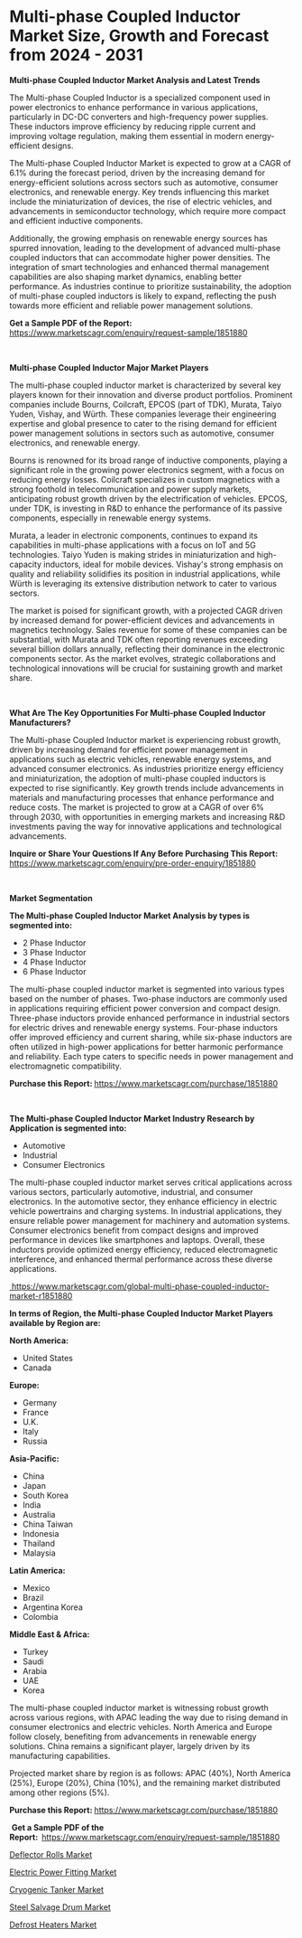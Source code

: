 <p><h1>Multi-phase Coupled Inductor Market Size, Growth and Forecast from 2024 - 2031</h1></p><p><strong>Multi-phase Coupled Inductor Market Analysis and Latest Trends</strong></p>
<p><p>The Multi-phase Coupled Inductor is a specialized component used in power electronics to enhance performance in various applications, particularly in DC-DC converters and high-frequency power supplies. These inductors improve efficiency by reducing ripple current and improving voltage regulation, making them essential in modern energy-efficient designs.</p><p>The Multi-phase Coupled Inductor Market is expected to grow at a CAGR of 6.1% during the forecast period, driven by the increasing demand for energy-efficient solutions across sectors such as automotive, consumer electronics, and renewable energy. Key trends influencing this market include the miniaturization of devices, the rise of electric vehicles, and advancements in semiconductor technology, which require more compact and efficient inductive components.</p><p>Additionally, the growing emphasis on renewable energy sources has spurred innovation, leading to the development of advanced multi-phase coupled inductors that can accommodate higher power densities. The integration of smart technologies and enhanced thermal management capabilities are also shaping market dynamics, enabling better performance. As industries continue to prioritize sustainability, the adoption of multi-phase coupled inductors is likely to expand, reflecting the push towards more efficient and reliable power management solutions.</p></p>
<p><strong>Get a Sample PDF of the Report:&nbsp;</strong> <a href="https://www.marketscagr.com/enquiry/request-sample/1851880?utm_campaign=1510&utm_medium=2&utm_source=Github&utm_content=ia&utm_term=19102024&utm_id=multi-phase-coupled-inductor">https://www.marketscagr.com/enquiry/request-sample/1851880</a></p>
<p>&nbsp;</p>
<p><strong>Multi-phase Coupled Inductor Major Market Players</strong></p>
<p><p>The multi-phase coupled inductor market is characterized by several key players known for their innovation and diverse product portfolios. Prominent companies include Bourns, Coilcraft, EPCOS (part of TDK), Murata, Taiyo Yuden, Vishay, and Würth. These companies leverage their engineering expertise and global presence to cater to the rising demand for efficient power management solutions in sectors such as automotive, consumer electronics, and renewable energy.</p><p>Bourns is renowned for its broad range of inductive components, playing a significant role in the growing power electronics segment, with a focus on reducing energy losses. Coilcraft specializes in custom magnetics with a strong foothold in telecommunication and power supply markets, anticipating robust growth driven by the electrification of vehicles. EPCOS, under TDK, is investing in R&D to enhance the performance of its passive components, especially in renewable energy systems.</p><p>Murata, a leader in electronic components, continues to expand its capabilities in multi-phase applications with a focus on IoT and 5G technologies. Taiyo Yuden is making strides in miniaturization and high-capacity inductors, ideal for mobile devices. Vishay's strong emphasis on quality and reliability solidifies its position in industrial applications, while Würth is leveraging its extensive distribution network to cater to various sectors.</p><p>The market is poised for significant growth, with a projected CAGR driven by increased demand for power-efficient devices and advancements in magnetics technology. Sales revenue for some of these companies can be substantial, with Murata and TDK often reporting revenues exceeding several billion dollars annually, reflecting their dominance in the electronic components sector. As the market evolves, strategic collaborations and technological innovations will be crucial for sustaining growth and market share.</p></p>
<p>&nbsp;</p>
<p><strong>What Are The Key Opportunities For Multi-phase Coupled Inductor Manufacturers?</strong></p>
<p><p>The Multi-phase Coupled Inductor market is experiencing robust growth, driven by increasing demand for efficient power management in applications such as electric vehicles, renewable energy systems, and advanced consumer electronics. As industries prioritize energy efficiency and miniaturization, the adoption of multi-phase coupled inductors is expected to rise significantly. Key growth trends include advancements in materials and manufacturing processes that enhance performance and reduce costs. The market is projected to grow at a CAGR of over 6% through 2030, with opportunities in emerging markets and increasing R&D investments paving the way for innovative applications and technological advancements.</p></p>
<p><strong>Inquire or Share Your Questions If Any Before Purchasing This Report:</strong> <a href="https://www.marketscagr.com/enquiry/pre-order-enquiry/1851880?utm_campaign=1510&utm_medium=2&utm_source=Github&utm_content=ia&utm_term=19102024&utm_id=multi-phase-coupled-inductor">https://www.marketscagr.com/enquiry/pre-order-enquiry/1851880</a></p>
<p>&nbsp;</p>
<p><strong>Market Segmentation</strong></p>
<p><strong>The Multi-phase Coupled Inductor Market Analysis by types is segmented into:</strong></p>
<p><ul><li>2 Phase Inductor</li><li>3 Phase Inductor</li><li>4 Phase Inductor</li><li>6 Phase Inductor</li></ul></p>
<p><p>The multi-phase coupled inductor market is segmented into various types based on the number of phases. Two-phase inductors are commonly used in applications requiring efficient power conversion and compact design. Three-phase inductors provide enhanced performance in industrial sectors for electric drives and renewable energy systems. Four-phase inductors offer improved efficiency and current sharing, while six-phase inductors are often utilized in high-power applications for better harmonic performance and reliability. Each type caters to specific needs in power management and electromagnetic compatibility.</p></p>
<p><strong>Purchase this Report:&nbsp;</strong><a href="https://www.marketscagr.com/purchase/1851880?utm_campaign=1510&utm_medium=2&utm_source=Github&utm_content=ia&utm_term=19102024&utm_id=multi-phase-coupled-inductor">https://www.marketscagr.com/purchase/1851880</a></p>
<p>&nbsp;</p>
<p><strong>The Multi-phase Coupled Inductor Market Industry Research by Application is segmented into:</strong></p>
<p><ul><li>Automotive</li><li>Industrial</li><li>Consumer Electronics</li></ul></p>
<p><p>The multi-phase coupled inductor market serves critical applications across various sectors, particularly automotive, industrial, and consumer electronics. In the automotive sector, they enhance efficiency in electric vehicle powertrains and charging systems. In industrial applications, they ensure reliable power management for machinery and automation systems. Consumer electronics benefit from compact designs and improved performance in devices like smartphones and laptops. Overall, these inductors provide optimized energy efficiency, reduced electromagnetic interference, and enhanced thermal performance across these diverse applications.</p></p>
<p><a href="https://www.marketscagr.com/global-multi-phase-coupled-inductor-market-r1851880?utm_campaign=1510&utm_medium=2&utm_source=Github&utm_content=ia&utm_term=19102024&utm_id=multi-phase-coupled-inductor">&nbsp;https://www.marketscagr.com/global-multi-phase-coupled-inductor-market-r1851880</a></p>
<p><strong>In terms of Region, the Multi-phase Coupled Inductor Market Players available by Region are:</strong></p>
<p>
    <p> <strong> North America: </strong>
        <ul>
            <li>United States</li>
            <li>Canada</li>
        </ul>
        </p> 
    <p> <strong> Europe: </strong>
        <ul>
            <li>Germany</li>
            <li>France</li>
            <li>U.K.</li>
            <li>Italy</li>
            <li>Russia</li>
        </ul>
        </p> 
    <p> <strong> Asia-Pacific: </strong>
        <ul>
            <li>China</li>
            <li>Japan</li>
            <li>South Korea</li>
            <li>India</li>
            <li>Australia</li>
            <li>China Taiwan</li>
            <li>Indonesia</li>
            <li>Thailand</li>
            <li>Malaysia</li>
        </ul>
        </p> 
    <p> <strong> Latin America: </strong>
        <ul>
            <li>Mexico</li>
            <li>Brazil</li>
            <li>Argentina Korea</li>
            <li>Colombia</li>
        </ul>
        </p> 
    <p> <strong> Middle East & Africa: </strong>
        <ul>
            <li>Turkey</li>
            <li>Saudi</li>
            <li>Arabia</li>
            <li>UAE</li>
            <li>Korea</li>
        </ul>
    </p>
    </p>
<p><p>The multi-phase coupled inductor market is witnessing robust growth across various regions, with APAC leading the way due to rising demand in consumer electronics and electric vehicles. North America and Europe follow closely, benefiting from advancements in renewable energy solutions. China remains a significant player, largely driven by its manufacturing capabilities. </p><p>Projected market share by region is as follows: APAC (40%), North America (25%), Europe (20%), China (10%), and the remaining market distributed among other regions (5%).</p></p>
<p><strong>Purchase this Report: </strong><a href="https://www.marketscagr.com/purchase/1851880?utm_campaign=1510&utm_medium=2&utm_source=Github&utm_content=ia&utm_term=19102024&utm_id=multi-phase-coupled-inductor">https://www.marketscagr.com/purchase/1851880</a></p>
<p>&nbsp;<strong>Get a Sample PDF of the Report:&nbsp;&nbsp;</strong><a href="https://www.marketscagr.com/enquiry/request-sample/1851880?utm_campaign=1510&utm_medium=2&utm_source=Github&utm_content=ia&utm_term=19102024&utm_id=multi-phase-coupled-inductor">https://www.marketscagr.com/enquiry/request-sample/1851880</a></p>
<p><strong></strong></p>
<p><p><a href="https://issuu.com/reportprime-2/docs/deflector-rolls-market-size-2030.pp_5f6a390c3a248a?utm_campaign=1510&utm_medium=2&utm_source=Github&utm_content=ia&utm_term=19102024&utm_id=multi-phase-coupled-inductor">Deflector Rolls Market</a></p><p><a href="https://www.linkedin.com/pulse/strategic-forecast-electric-power-fitting-market-gqupe?utm_campaign=1510&utm_medium=2&utm_source=Github&utm_content=ia&utm_term=19102024&utm_id=multi-phase-coupled-inductor">Electric Power Fitting Market</a></p><p><a href="https://www.linkedin.com/pulse/exploring-cryogenic-tanker-market-strategic-insights-growth-nnisc?utm_campaign=1510&utm_medium=2&utm_source=Github&utm_content=ia&utm_term=19102024&utm_id=multi-phase-coupled-inductor">Cryogenic Tanker Market</a></p><p><a href="https://www.linkedin.com/pulse/steel-salvage-drum-market-refracting-trends-consumer-behaviors-f5pvc?utm_campaign=1510&utm_medium=2&utm_source=Github&utm_content=ia&utm_term=19102024&utm_id=multi-phase-coupled-inductor">Steel Salvage Drum Market</a></p><p><a href="https://issuu.com/reportprime-2/docs/defrost-heaters-market-size-2030.pp_f247b2dda3c88b?utm_campaign=1510&utm_medium=2&utm_source=Github&utm_content=ia&utm_term=19102024&utm_id=multi-phase-coupled-inductor">Defrost Heaters Market</a></p></p>